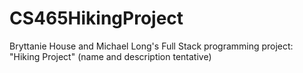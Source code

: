 # CS465HikingProject
Bryttanie House and Michael Long's Full Stack programming project: "Hiking Project" (name and description tentative)
